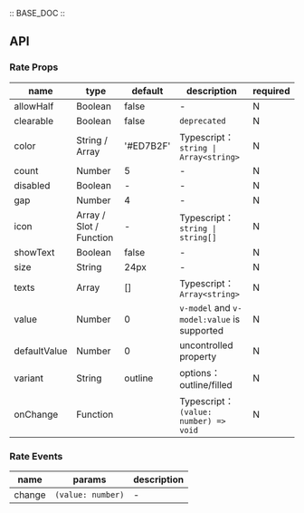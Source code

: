 :: BASE_DOC ::

## API

### Rate Props

name | type | default | description | required
-- | -- | -- | -- | --
allowHalf | Boolean | false | \- | N
clearable | Boolean | false | `deprecated` | N
color | String / Array | '#ED7B2F' | Typescript：`string \| Array<string>` | N
count | Number | 5 | \- | N
disabled | Boolean | - | \- | N
gap | Number | 4 | \- | N
icon | Array / Slot / Function | - | Typescript：`string \| string[]` | N
showText | Boolean | false | \- | N
size | String | 24px | \- | N
texts | Array | [] | Typescript：`Array<string>` | N
value | Number | 0 | `v-model` and `v-model:value` is supported | N
defaultValue | Number | 0 | uncontrolled property | N
variant | String | outline | options：outline/filled | N
onChange | Function |  | Typescript：`(value: number) => void`<br/> | N

### Rate Events

name | params | description
-- | -- | --
change | `(value: number)` | \-
